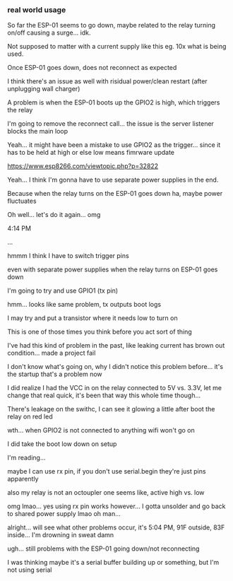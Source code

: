 ### real world usage

So far the ESP-01 seems to go down, maybe related to the relay turning on/off causing a surge... idk.

Not supposed to matter with a current supply like this eg. 10x what is being used.

Once ESP-01 goes down, does not reconnect as expected

I think there's an issue as well with risidual power/clean restart (after unplugging wall charger)

A problem is when the ESP-01 boots up the GPIO2 is high, which triggers the relay

I'm going to remove the reconnect call... the issue is the server listener blocks the main loop

Yeah... it might have been a mistake to use GPIO2 as the trigger... since it has to be held at high or else low means fimrware update

https://www.esp8266.com/viewtopic.php?p=32822

Yeah... I think I'm gonna have to use separate power supplies in the end.

Because when the relay turns on the ESP-01 goes down ha, maybe power fluctuates

Oh well... let's do it again... omg

4:14 PM

...

hmmm I think I have to switch trigger pins

even with separate power supplies when the relay turns on ESP-01 goes down

I'm going to try and use GPIO1 (tx pin)

hmm... looks like same problem, tx outputs boot logs

I may try and put a transistor where it needs low to turn on

This is one of those times you think before you act sort of thing

I've had this kind of problem in the past, like leaking current has brown out condition... made a project fail

I don't know what's going on, why I didn't notice this problem before... it's the startup that's a problem now

I did realize I had the VCC in on the relay connected to 5V vs. 3.3V, let me change that real quick, it's been that way this whole time though...

There's leakage on the swithc, I can see it glowing a little after boot the relay on red led

wth... when GPIO2 is not connected to anything wifi won't go on

I did take the boot low down on setup

I'm reading...

maybe I can use rx pin, if you don't use serial.begin they're just pins apparently

also my relay is not an octoupler one seems like, active high vs. low

omg lmao... yes using rx pin works however... I gotta unsolder and go back to shared power supply lmao oh man...

alright... will see what other problems occur, it's 5:04 PM, 91F outside, 83F inside... I'm drowning in sweat damn

ugh... still problems with the ESP-01 going down/not reconnecting

I was thinking maybe it's a serial buffer building up or something, but I'm not using serial
